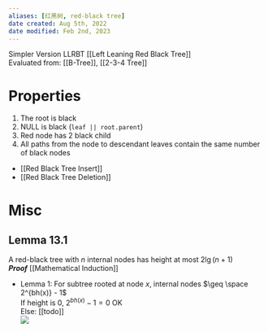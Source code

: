 ```yaml
---
aliases: [红黑树, red-black tree]
date created: Aug 5th, 2022
date modified: Feb 2nd, 2023
---
```

Simpler Version LLRBT [[Left Leaning Red Black Tree]]  
Evaluated from: [[B-Tree]], [[2-3-4 Tree]]

# Properties
1. The root is black 
2. NULL is black (`leaf || root.parent`)
3. Red node has 2 black child
4. All paths from the node to descendant leaves contain the same number of black nodes
- [[Red Black Tree Insert]]  
- [[Red Black Tree Deletion]]

# Misc

## Lemma 13.1
A red-black tree with $n$ internal nodes has height at most $2\lg(n+1)$  
***Proof*** [[Mathematical Induction]]
- Lemma 1: For subtree rooted at node *x*, internal nodes $\geq \space 2^{bh(x)} - 1$  
If height is 0, $2^{bh(x)} - 1 = 0$ OK  
Else: [[todo]]  
![](https://s2.loli.net/2022/03/10/Si6K298XrGQuEp1.png)

